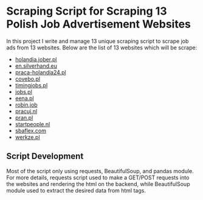 # Scraping Script for Scraping 13 Polish Job Advertisement Websites

In this project I write and manage 13 unique scraping script to scrape job ads from 13 websites. Below are the list of 13 websites which will be scrape:
* [holandia.jober.pl](https://holandia.jober.pl/?p=1)
* [en.silverhand.eu](https://en.silverhand.eu/candidate/jobs/?q=&location=)
* [praca-holandia24.pl](http://praca-holandia24.pl/)
* [covebo.pl](https://www.covebo.pl/oferty-pracy/)
* [timingjobs.pl](https://timingjobs.pl/)
* [jobs.pl](https://www.jobs.pl/praca-za-granica/praca-fizyczna/niemcy?locations[0]=8470&locations[1]=8266&locations[2]=8244&locations[3]=8236&locations[4]=8299&locations[5]=8324&locations[6]=8281&locations[7]=8419&locations[8]=8389)
* [eena.pl](https://eena.pl/aktualne-oferty-pracy-w-holandii.html)
* [robin.job](https://robin.jobs/job-offers-abroad)
* [pracuj.nl](https://pracuj.nl/oferty-pracy/-/-/-/10/0/title/-//)
* [pran.pl](https://www.pran.pl/oferty-pracy/)
* [startpeople.nl](https://startpeople.nl/en/candidate/vacancies)
* [sbaflex.com](https://www.sbaflex.com/pl_PL/vacatures)
* [werkze.pl](https://werkze.pl/jobs/48)

## Script Development

Most of the script only using requests, BeautifulSoup, and pandas module. For more details, requests script used to make a GET/POST requests into the websites and rendering the html on the backend, while BeautifulSoup module used to extract the desired data from html tags.